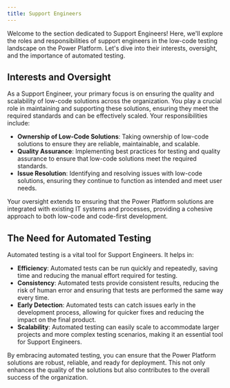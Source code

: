 ```yaml
---
title: Support Engineers
---
```


Welcome to the section dedicated to Support Engineers! Here, we'll explore the roles and responsibilities of support engineers in the low-code testing landscape on the Power Platform. Let's dive into their interests, oversight, and the importance of automated testing.

## Interests and Oversight

As a Support Engineer, your primary focus is on ensuring the quality and scalability of low-code solutions across the organization. You play a crucial role in maintaining and supporting these solutions, ensuring they meet the required standards and can be effectively scaled. Your responsibilities include:

- **Ownership of Low-Code Solutions**: Taking ownership of low-code solutions to ensure they are reliable, maintainable, and scalable.
- **Quality Assurance**: Implementing best practices for testing and quality assurance to ensure that low-code solutions meet the required standards.
- **Issue Resolution**: Identifying and resolving issues with low-code solutions, ensuring they continue to function as intended and meet user needs.

Your oversight extends to ensuring that the Power Platform solutions are integrated with existing IT systems and processes, providing a cohesive approach to both low-code and code-first development.

## The Need for Automated Testing

Automated testing is a vital tool for Support Engineers. It helps in:

- **Efficiency**: Automated tests can be run quickly and repeatedly, saving time and reducing the manual effort required for testing.
- **Consistency**: Automated tests provide consistent results, reducing the risk of human error and ensuring that tests are performed the same way every time.
- **Early Detection**: Automated tests can catch issues early in the development process, allowing for quicker fixes and reducing the impact on the final product.
- **Scalability**: Automated testing can easily scale to accommodate larger projects and more complex testing scenarios, making it an essential tool for Support Engineers.

By embracing automated testing, you can ensure that the Power Platform solutions are robust, reliable, and ready for deployment. This not only enhances the quality of the solutions but also contributes to the overall success of the organization.